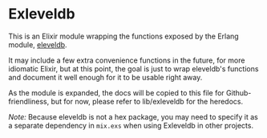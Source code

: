 Exleveldb
=========

This is an Elixir module wrapping the functions exposed by the Erlang module, [eleveldb](https://github.com/basho/eleveldb).

It may include a few extra convenience functions in the future, for more idiomatic Elixir, but at this point, the goal is just to wrap eleveldb's functions and document it well enough for it to be usable right away.

As the module is expanded, the docs will be copied to this file for Github-friendliness, but for now, please refer to lib/exleveldb for the heredocs.

*Note:* Because eleveldb is not a hex package, you may need to specify it as a separate dependency in `mix.exs` when using Exleveldb in other projects.
